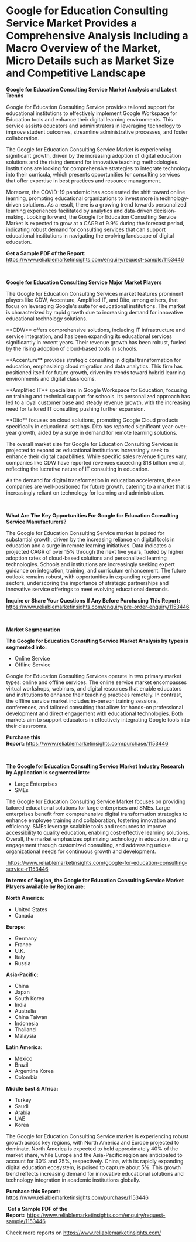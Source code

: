 <p><h1>Google for Education Consulting ​Service Market Provides a Comprehensive Analysis Including a Macro Overview of the Market, Micro Details such as Market Size and Competitive Landscape</h1></p><p><strong>Google for Education Consulting ​Service Market Analysis and Latest Trends</strong></p>
<p><p>Google for Education Consulting Service provides tailored support for educational institutions to effectively implement Google Workspace for Education tools and enhance their digital learning environments. This service assists educators and administrators in leveraging technology to improve student outcomes, streamline administrative processes, and foster collaboration.</p><p>The Google for Education Consulting Service Market is experiencing significant growth, driven by the increasing adoption of digital education solutions and the rising demand for innovative teaching methodologies. Institutions are looking for comprehensive strategies to integrate technology into their curricula, which presents opportunities for consulting services that offer expertise in best practices and resource management. </p><p>Moreover, the COVID-19 pandemic has accelerated the shift toward online learning, prompting educational organizations to invest more in technology-driven solutions. As a result, there is a growing trend towards personalized learning experiences facilitated by analytics and data-driven decision-making. Looking forward, the Google for Education Consulting Service Market is expected to grow at a CAGR of 9.9% during the forecast period, indicating robust demand for consulting services that can support educational institutions in navigating the evolving landscape of digital education.</p></p>
<p><strong>Get a Sample PDF of the Report:&nbsp;</strong> <a href="https://www.reliablemarketinsights.com/enquiry/request-sample/1153446?utm_campaign=2636&utm_medium=2&utm_source=Github&utm_content=ia&utm_term=26032025&utm_id=google-for-education-consulting-service">https://www.reliablemarketinsights.com/enquiry/request-sample/1153446</a></p>
<p>&nbsp;</p>
<p><strong>Google for Education Consulting ​Service Major Market Players</strong></p>
<p><p>The Google for Education Consulting Services market features prominent players like CDW, Accenture, Amplified IT, and Dito, among others, that focus on leveraging Google's suite for educational institutions. The market is characterized by rapid growth due to increasing demand for innovative educational technology solutions. </p><p>**CDW** offers comprehensive solutions, including IT infrastructure and service integration, and has been expanding its educational services significantly in recent years. Their revenue growth has been robust, fueled by the rising adoption of cloud-based tools in schools.</p><p>**Accenture** provides strategic consulting in digital transformation for education, emphasizing cloud migration and data analytics. This firm has positioned itself for future growth, driven by trends toward hybrid learning environments and digital classrooms.</p><p>**Amplified IT** specializes in Google Workspace for Education, focusing on training and technical support for schools. Its personalized approach has led to a loyal customer base and steady revenue growth, with the increasing need for tailored IT consulting pushing further expansion.</p><p>**Dito** focuses on cloud solutions, promoting Google Cloud products specifically in educational settings. Dito has reported significant year-over-year growth, aided by a surge in demand for remote learning solutions.</p><p>The overall market size for Google for Education Consulting Services is projected to expand as educational institutions increasingly seek to enhance their digital capabilities. While specific sales revenue figures vary, companies like CDW have reported revenues exceeding $18 billion overall, reflecting the lucrative nature of IT consulting in education.</p><p>As the demand for digital transformation in education accelerates, these companies are well-positioned for future growth, catering to a market that is increasingly reliant on technology for learning and administration.</p></p>
<p>&nbsp;</p>
<p><strong>What Are The Key Opportunities For Google for Education Consulting ​Service Manufacturers?</strong></p>
<p><p>The Google for Education Consulting Service market is poised for substantial growth, driven by the increasing reliance on digital tools in education and a surge in remote learning initiatives. Data indicates a projected CAGR of over 15% through the next five years, fueled by higher adoption rates of cloud-based solutions and personalized learning technologies. Schools and institutions are increasingly seeking expert guidance on integration, training, and curriculum enhancement. The future outlook remains robust, with opportunities in expanding regions and sectors, underscoring the importance of strategic partnerships and innovative service offerings to meet evolving educational demands.</p></p>
<p><strong>Inquire or Share Your Questions If Any Before Purchasing This Report:</strong> <a href="https://www.reliablemarketinsights.com/enquiry/pre-order-enquiry/1153446?utm_campaign=2636&utm_medium=2&utm_source=Github&utm_content=ia&utm_term=26032025&utm_id=google-for-education-consulting-service">https://www.reliablemarketinsights.com/enquiry/pre-order-enquiry/1153446</a></p>
<p>&nbsp;</p>
<p><strong>Market Segmentation</strong></p>
<p><strong>The Google for Education Consulting ​Service Market Analysis by types is segmented into:</strong></p>
<p><ul><li>Online Service</li><li>Offline Service</li></ul></p>
<p><p>Google for Education Consulting Services operate in two primary market types: online and offline services. The online service market encompasses virtual workshops, webinars, and digital resources that enable educators and institutions to enhance their teaching practices remotely. In contrast, the offline service market includes in-person training sessions, conferences, and tailored consulting that allow for hands-on professional development and direct engagement with educational technologies. Both markets aim to support educators in effectively integrating Google tools into their classrooms.</p></p>
<p><strong>Purchase this Report:&nbsp;</strong><a href="https://www.reliablemarketinsights.com/purchase/1153446?utm_campaign=2636&utm_medium=2&utm_source=Github&utm_content=ia&utm_term=26032025&utm_id=google-for-education-consulting-service">https://www.reliablemarketinsights.com/purchase/1153446</a></p>
<p>&nbsp;</p>
<p><strong>The Google for Education Consulting ​Service Market Industry Research by Application is segmented into:</strong></p>
<p><ul><li>Large Enterprises</li><li>SMEs</li></ul></p>
<p><p>The Google for Education Consulting Service Market focuses on providing tailored educational solutions for large enterprises and SMEs. Large enterprises benefit from comprehensive digital transformation strategies to enhance employee training and collaboration, fostering innovation and efficiency. SMEs leverage scalable tools and resources to improve accessibility to quality education, enabling cost-effective learning solutions. Overall, the market emphasizes optimizing technology in education, driving engagement through customized consulting, and addressing unique organizational needs for continuous growth and development.</p></p>
<p><a href="https://www.reliablemarketinsights.com/google-for-education-consulting-service-r1153446?utm_campaign=2636&utm_medium=2&utm_source=Github&utm_content=ia&utm_term=26032025&utm_id=google-for-education-consulting-service">&nbsp;https://www.reliablemarketinsights.com/google-for-education-consulting-service-r1153446</a></p>
<p><strong>In terms of Region, the Google for Education Consulting ​Service Market Players available by Region are:</strong></p>
<p>
    <p> <strong> North America: </strong>
        <ul>
            <li>United States</li>
            <li>Canada</li>
        </ul>
        </p> 
    <p> <strong> Europe: </strong>
        <ul>
            <li>Germany</li>
            <li>France</li>
            <li>U.K.</li>
            <li>Italy</li>
            <li>Russia</li>
        </ul>
        </p> 
    <p> <strong> Asia-Pacific: </strong>
        <ul>
            <li>China</li>
            <li>Japan</li>
            <li>South Korea</li>
            <li>India</li>
            <li>Australia</li>
            <li>China Taiwan</li>
            <li>Indonesia</li>
            <li>Thailand</li>
            <li>Malaysia</li>
        </ul>
        </p> 
    <p> <strong> Latin America: </strong>
        <ul>
            <li>Mexico</li>
            <li>Brazil</li>
            <li>Argentina Korea</li>
            <li>Colombia</li>
        </ul>
        </p> 
    <p> <strong> Middle East & Africa: </strong>
        <ul>
            <li>Turkey</li>
            <li>Saudi</li>
            <li>Arabia</li>
            <li>UAE</li>
            <li>Korea</li>
        </ul>
    </p>
    </p>
<p><p>The Google for Education Consulting Service market is experiencing robust growth across key regions, with North America and Europe projected to dominate. North America is expected to hold approximately 40% of the market share, while Europe and the Asia-Pacific region are anticipated to account for 30% and 25%, respectively. China, with its rapidly expanding digital education ecosystem, is poised to capture about 5%. This growth trend reflects increasing demand for innovative educational solutions and technology integration in academic institutions globally.</p></p>
<p><strong>Purchase this Report: </strong><a href="https://www.reliablemarketinsights.com/purchase/1153446?utm_campaign=2636&utm_medium=2&utm_source=Github&utm_content=ia&utm_term=26032025&utm_id=google-for-education-consulting-service">https://www.reliablemarketinsights.com/purchase/1153446</a></p>
<p>&nbsp;<strong>Get a Sample PDF of the Report:&nbsp;&nbsp;</strong><a href="https://www.reliablemarketinsights.com/enquiry/request-sample/1153446?utm_campaign=2636&utm_medium=2&utm_source=Github&utm_content=ia&utm_term=26032025&utm_id=google-for-education-consulting-service">https://www.reliablemarketinsights.com/enquiry/request-sample/1153446</a></p>
<p><strong></strong></p>
<p>Check more reports on <a href="https://www.reliablemarketinsights.com/?utm_campaign=2636&utm_medium=2&utm_source=Github&utm_content=ia&utm_term=26032025&utm_id=google-for-education-consulting-service">https://www.reliablemarketinsights.com/</a></p>